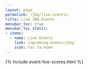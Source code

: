 ```yaml
---
layout: page
permalink: /jbq/live-events/
title: Live JBQ Events
menubar_toc: true
menubar_toc_static:
- items:
  - name: Live Events
    link: /upcoming-events/jbq/
    icon: fas fa-home
---
```


{% include event-live-scores.html %}
